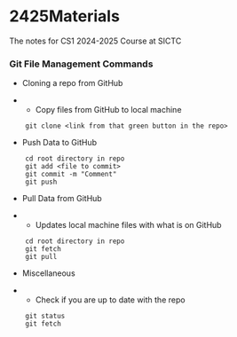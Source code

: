 # 2425Materials
The notes for CS1 2024-2025 Course at SICTC


### Git File Management Commands

- Cloning a repo from GitHub

- - Copy files from GitHub to local machine

```
    git clone <link from that green button in the repo>
```

- Push Data to GitHub

```
    cd root directory in repo
    git add <file to commit>
    git commit -m "Comment"
    git push 
```

- Pull Data from GitHub

- - Updates local machine files with what is on GitHub

```
    cd root directory in repo
    git fetch
    git pull
```

- Miscellaneous 

- - Check if you are up to date with the repo
```
    git status
    git fetch
```

